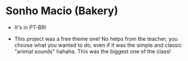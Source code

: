 # Sonho Macio (Bakery)

- It's in PT-BR!

- This project was a free theme one! No helps from the teacher, you choose what you wanted to do, even if it was the simple and classic "animal sounds" hahaha. This was the biggest one of the class!
